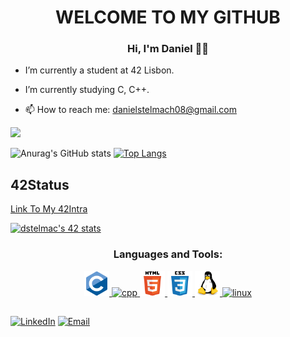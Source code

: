 <h1 align="center">WELCOME TO MY GITHUB</h1>
<h3 align="center">Hi, I'm Daniel 👋🏽</h3>

- I’m currently a student at 42 Lisbon.

- I’m currently studying C, C++.

- 📫 How to reach me: danielstelmach08@gmail.com


![](https://komarev.com/ghpvc/?username=dstelmac&color=blue)

![Anurag's GitHub stats](https://github-readme-stats.vercel.app/api?username=dstelmac&show_icons=true&theme=blue)
[![Top Langs](https://github-readme-stats.vercel.app/api/top-langs/?username=dstelmac&layout=compact&theme=blue)](https://github.com/anuraghazra/github-readme-stats)

## 42Status
[Link To My 42Intra](https://profile.intra.42.fr/users/dstelmac)

<a href="https://github.com/JaeSeoKim/badge42"><img src="https://badge42.vercel.app/api/v2/clj3a60j4009708mjknedy07x/stats?cursusId=21&coalitionId=111" alt="dstelmac's 42 stats" /></a>

</div>

<h3 align="center">Languages and Tools:</h3>

<p align="center"> 
  <a href="https://www.linux.org/" target="_blank"> 
    <img src="https://raw.githubusercontent.com/devicons/devicon/master/icons/c/c-original.svg" alt="c" width="40" height="40"/> 
  </a>   <a href="https://www.w3schools.com/cpp/default.asp" target="_blank"> 
    <img src="https://raw.githubusercontent.com/isocpp/logos/master/cpp_logo.png" alt="cpp" width="40" height="40"/> 
  </a> 
  <a href="https://www.w3.org/html/" target="_blank"> 
    <img src="https://raw.githubusercontent.com/devicons/devicon/master/icons/html5/html5-original-wordmark.svg" alt="html5" width="40" height="40"/> 
  </a>
  <a href="https://www.w3schools.com/css/" target="_blank"> 
    <img src="https://raw.githubusercontent.com/devicons/devicon/master/icons/css3/css3-original-wordmark.svg" alt="css3" width="40" height="40"/>
  <a href="https://www.linux.org/" target="_blank"> 
    <img src="https://raw.githubusercontent.com/devicons/devicon/master/icons/linux/linux-original.svg" alt="linux" width="40" height="40"/> 
  </a> <a href="https://code.visualstudio.com/" target="_blank"> 
    <img src="https://cdn.jsdelivr.net/gh/devicons/devicon/icons/vscode/vscode-original.svg" alt="linux" width="40" height="40"/> 
  </a> 
</p>

  ##
 
<div>

[![LinkedIn](https://img.shields.io/badge/LinkedIn-Profile-blue?style=for-the-badge&logo=linkedin)](https://www.linkedin.com/in/daniel-s-54a983136)
[![Email](https://img.shields.io/badge/Email-Me-red?style=for-the-badge&logo=gmail)](mailto:danielstelmach08@gmail.com)

</div>
